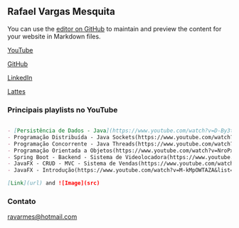 ## Rafael Vargas Mesquita

You can use the [editor on GitHub](https://github.com/ravarmes/ravarmes.github.io/edit/main/README.md) to maintain and preview the content for your website in Markdown files.

[YouTube](https://www.youtube.com/channel/UCdX8ccVP4H_N8rCvDVjhRHg)

[GitHub](https://github.com/ravarmes)

[LinkedIn](https://www.linkedin.com/in/rafael-vargas-mesquita/)

[Lattes](http://lattes.cnpq.br/6616283627544820)

### Principais playlists no YouTube

```markdown

- [Persistência de Dados - Java](https://www.youtube.com/watch?v=D-By3tUHcys&list=PL-mvLy2ws8IK43iGS3DU2dS1GDwix5Qy7)
- Programação Distribuída - Java Sockets(https://www.youtube.com/watch?v=gUUdOmNDgPg&list=PL-mvLy2ws8IIGRMem0tQrKc-h4jHPhadk)
- Programação Concorrente - Java Threads(https://www.youtube.com/watch?v=bCmrhSma5bw&list=PL-mvLy2ws8IJQlIm-OIU9WO-hJPlARq_W)
- Programação Orientada a Objetos(https://www.youtube.com/watch?v=NroPxz8dBSs&list=PL-mvLy2ws8IK6Tvoq73GeQCagLF7iyN6_)
- Spring Boot - Backend - Sistema de Videolocadora(https://www.youtube.com/watch?v=XoejSRAPgs4&list=PL-mvLy2ws8IKOvqm2RClenHXArjQvo_pH)
- JavaFX - CRUD - MVC - Sistema de Vendas(https://www.youtube.com/watch?v=_Ke7CiTdmiI&list=PL-mvLy2ws8ILNrs8jtEAwaZMxDZvlMj48)
- JavaFX - Introdução(https://www.youtube.com/watch?v=M-kMpOWTAZA&list=PL-mvLy2ws8IJ67KgbRQbE4QoIgmn9CeyK)

[Link](url) and ![Image](src)
```

### Contato

ravarmes@hotmail.com
